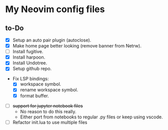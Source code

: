 # My Neovim config files
## to-Do
- [x] Setup an auto pair plugin (autoclose).
- [x] Make home page better looking (remove banner from Netrw).
- [ ] Install fugitive.
- [x] Install harpoon.
- [x] Install Undotree.
- [x] Setup github repo.
* Fix LSP bindings:
    - [x] workspace symbol.
    - [x] rename workspace symbol.
    - [x] format buffer.
- [ ] ~~support for jupyter notebook files~~
    * No reason to do this really.
    * Either port from notebooks to regular .py files or keep using vscode.
- [ ] Refactor init.lua to use multiple files

